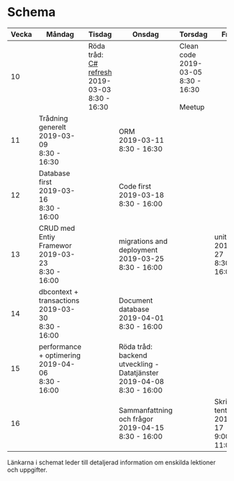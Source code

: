 # Schema

Vecka|Måndag|Tisdag |Onsdag |Torsdag|Fredag
-----|-------|-------|------|------|------
10||Röda tråd: [C# refresh](lecture1.md)<br />2019-03-03<br />8:30 - 16:30||Clean code<br />2019-03-05<br />8:30 - 16:30<br /><br />Meetup|
11|Trådning generelt<br />2019-03-09<br />8:30 - 16:30||ORM<br />2019-03-11<br />8:30 - 16:30||
12|Database first<br />2019-03-16<br />8:30 - 16:00||Code first<br />2019-03-18<br />8:30 - 16:00||
13|CRUD med Entiy Framewor<br />2019-03-23<br />8:30 - 16:00||migrations and deployment<br />2019-03-25<br />8:30 - 16:00||unit testing<br />2019-03-27<br />8:30 - 16:00
14|dbcontext + transactions<br />2019-03-30<br />8:30 - 16:00||Document database<br />2019-04-01<br />8:30 - 16:00||
15|performance + optimering<br />2019-04-06<br />8:30 - 16:00||Röda tråd: backend utveckling - Datatjänster<br />2019-04-08<br />8:30 - 16:00||
16|  |                                       |Sammanfattning och frågor<br />2019-04-15<br />8:30 - 16:00||Skriftlig tentamen??<br />2019-04-17<br />9:00 - 11:00

Länkarna i schemat leder till detaljerad information om enskilda lektioner och uppgifter.
